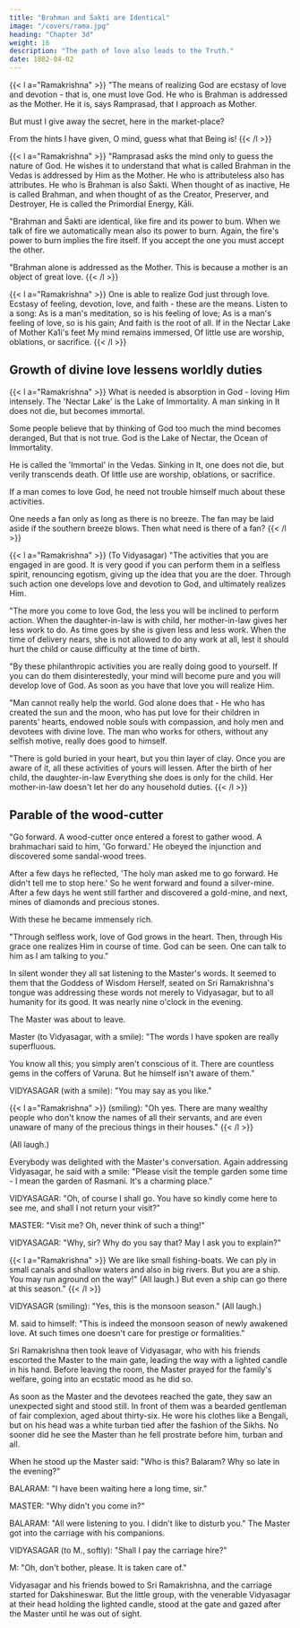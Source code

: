```yaml
---
title: "Brahman and Śakti are Identical"
image: "/covers/rama.jpg"
heading: "Chapter 3d"
weight: 16
description: "The path of love also leads to the Truth."
date: 1882-04-02
---
```



{{< l a="Ramakrishna" >}}
"The means of realizing God are ecstasy of love and devotion - that is, one must love God. He who is Brahman is addressed as the Mother. He it is, says Ramprasad, that I approach as Mother.

But must I give away the secret, here in the market-place?

From the hints I have given, O mind, guess what that Being is!
{{< /l >}}


{{< l a="Ramakrishna" >}}
"Ramprasad asks the mind only to guess the nature of God. He wishes it to understand that what is called Brahman in the Vedas is addressed by Him as the Mother. He who is attributeless also has attributes. He who is Brahman is also Śakti. When thought of as inactive, He is called Brahman, and when thought of as the Creator, Preserver, and
Destroyer, He is called the Primordial Energy, Kāli. 

"Brahman and Śakti are identical, like fire and its power to bum. When we talk of fire we automatically mean also its power to burn. Again, the fire's power to burn implies the fire itself. If you accept the one you must accept the other.

"Brahman alone is addressed as the Mother. This is because a mother is an object of great love. 
{{< /l >}}


{{< l a="Ramakrishna" >}}
One is able to realize God just through love. Ecstasy of feeling, devotion, love, and faith - these are the means. Listen to a song:
As is a man's meditation, so is his feeling of love;
As is a man's feeling of love, so is his gain;
And faith is the root of all.
If in the Nectar Lake of Mother Ka1i's feet
My mind remains immersed,
Of little use are worship, oblations, or sacrifice.
{{< /l >}}


## Growth of divine love lessens worldly duties


{{< l a="Ramakrishna" >}}
What is needed is absorption in God - loving Him intensely. The 'Nectar Lake' is the Lake of Immortality. A man sinking in It does not die, but becomes immortal. 

Some people believe that by thinking of God too much the mind becomes deranged, But that is not true. God is the Lake of Nectar, the Ocean of Immortality. 

He is called the 'Immortal' in the Vedas. Sinking in It, one does not die, but verily transcends death. Of little use are worship, oblations, or sacrifice.

If a man comes to love God, he need not trouble himself much about these activities.

One needs a fan only as long as there is no breeze. The fan may be laid aside if the southern breeze blows. Then what need is there of a fan?
{{< /l >}}


{{< l a="Ramakrishna" >}}
(To Vidyasagar) "The activities that you are engaged in are good. It is very good if you can perform them in a selfless spirit, renouncing egotism, giving up the idea that you are the doer. Through such action one develops love and devotion to God, and ultimately realizes Him.

"The more you come to love God, the less you will be inclined to perform action. When the daughter-in-law is with child, her mother-in-law gives her less work to do. As time goes by she is given less and less work. When the time of delivery nears, she is not allowed to do any work at all, lest it should hurt the child or cause difficulty at the time of birth.

"By these philanthropic activities you are really doing good to yourself. If you can do them disinterestedly, your mind will become pure and you will develop love of God. As soon as you have that love you will realize Him.

"Man cannot really help the world. God alone does that - He who has created the sun and the moon, who has put love for their children in parents' hearts, endowed noble souls with compassion, and holy men and devotees with divine love. The man who works for others, without any selfish motive, really does good to himself.

"There is gold buried in your heart, but you thin layer of clay. Once you are aware of it, all these activities of yours will lessen. After the birth of her child, the daughter-in-law Everything she does is only for the child. Her mother-in-law doesn't let her do any household duties.
{{< /l >}}


<!-- are not yet aware of it. It is covered with a

in the family busies herself with it alone. -->


## Parable of the wood-cutter

"Go forward. A wood-cutter once entered a forest to gather wood. A brahmachari said to him, 'Go forward.' He obeyed the injunction and discovered some sandal-wood trees. 

After a few days he reflected, 'The holy man asked me to go forward. He didn't tell me to stop here.' So he went forward and found a silver-mine. After a few days he went still farther and discovered a gold-mine, and next, mines of diamonds and precious stones. 

With these he became immensely rich.

"Through selfless work, love of God grows in the heart. Then, through His grace one realizes Him in course of time. God can be seen. One can talk to him as I am talking to you."

In silent wonder they all sat listening to the Master's words. It seemed to them that the Goddess of Wisdom Herself, seated on Sri Ramakrishna's tongue was addressing these words not merely to Vidyasagar, but to all humanity for its good.
It was nearly nine o'clock in the evening. 

The Master was about to leave.

Master (to Vidyasagar, with a smile): "The words I have spoken are really superfluous. 

You know all this; you simply aren't conscious of it. There are countless gems in the coffers of Varuna. But he himself isn't aware of them."

VIDYASAGAR (with a smile): "You may say as you like."

{{< l a="Ramakrishna" >}}
(smiling): "Oh yes. There are many wealthy people who don't know the names of all their servants, and are even unaware of many of the precious things in their houses."
{{< /l >}}


(All laugh.)

Everybody was delighted with the Master's conversation. Again addressing Vidyasagar, he said with a smile: "Please visit the temple garden some time - I mean the garden of Rasmani. It's a charming place."

VIDYASAGAR: "Oh, of course I shall go. You have so kindly come here to see me, and
shall I not return your visit?"

MASTER: "Visit me? Oh, never think of such a thing!"

VIDYASAGAR: "Why, sir? Why do you say that? May I ask you to explain?"



{{< l a="Ramakrishna" >}}
We are like small fishing-boats. We can ply in small canals and shallow waters and also in big rivers. But you are a ship. You may run
aground on the way!" (All laugh.) But even a ship can go there at this season."
{{< /l >}}


VIDYASAGR (smiling): "Yes, this is the monsoon season." (All laugh.)

M. said to himself: "This is indeed the monsoon season of newly awakened love. At such times one doesn't care for prestige or formalities."

Sri Ramakrishna then took leave of Vidyasagar, who with his friends escorted the Master to the main gate, leading the way with a lighted candle in his hand. Before leaving the room, the Master prayed for the family's welfare, going into an ecstatic mood as he did so.

As soon as the Master and the devotees reached the gate, they saw an unexpected sight and stood still. In front of them was a bearded gentleman of fair complexion, aged about thirty-six. He wore his clothes like a Bengali, but on his head was a white turban tied after the fashion of the Sikhs. No sooner did he see the Master than he fell prostrate before him, turban and all.

When he stood up the Master said: "Who is this? Balaram? Why so late in the evening?"

BALARAM: "I have been waiting here a long time, sir."

MASTER: "Why didn't you come in?"

BALARAM: "All were listening to you. I didn't like to disturb you." The Master got into the carriage with his companions.

VIDYASAGAR (to M., softly): "Shall I pay the carriage hire?"

M: "Oh, don't bother, please. It is taken care of."

Vidyasagar and his friends bowed to Sri Ramakrishna, and the carriage started for Dakshineswar. But the little group, with the venerable Vidyasagar at their head holding the lighted candle, stood at the gate and gazed after the Master until he was out of sight.
